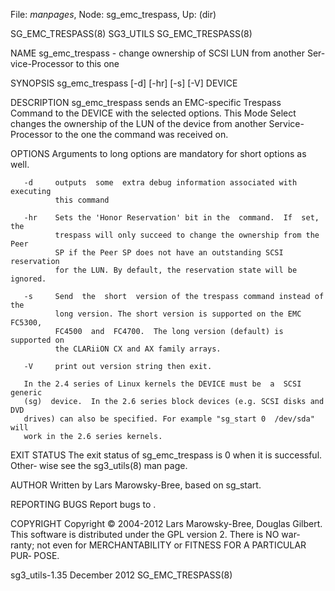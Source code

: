 File: *manpages*,  Node: sg_emc_trespass,  Up: (dir)

SG_EMC_TRESPASS(8)                 SG3_UTILS                SG_EMC_TRESPASS(8)



NAME
       sg_emc_trespass  -  change  ownership  of  SCSI  LUN  from another Ser‐
       vice-Processor to this one

SYNOPSIS
       sg_emc_trespass [-d] [-hr] [-s] [-V] DEVICE

DESCRIPTION
       sg_emc_trespass sends an EMC-specific Trespass Command  to  the  DEVICE
       with  the  selected  options. This Mode Select changes the ownership of
       the LUN of the device from another Service-Processor  to  the  one  the
       command was received on.

OPTIONS
       Arguments to long options are mandatory for short options as well.

       -d     outputs  some  extra debug information associated with executing
              this command

       -hr    Sets the 'Honor Reservation' bit in the  command.  If  set,  the
              trespass will only succeed to change the ownership from the Peer
              SP if the Peer SP does not have an outstanding SCSI  reservation
              for the LUN. By default, the reservation state will be ignored.

       -s     Send  the  short  version of the trespass command instead of the
              long version. The short version is supported on the EMC  FC5300,
              FC4500  and  FC4700.  The long version (default) is supported on
              the CLARiiON CX and AX family arrays.

       -V     print out version string then exit.

       In the 2.4 series of Linux kernels the DEVICE must be  a  SCSI  generic
       (sg)  device.  In the 2.6 series block devices (e.g. SCSI disks and DVD
       drives) can also be specified. For example "sg_start 0  /dev/sda"  will
       work in the 2.6 series kernels.

EXIT STATUS
       The  exit  status of sg_emc_trespass is 0 when it is successful. Other‐
       wise see the sg3_utils(8) man page.

AUTHOR
       Written by Lars Marowsky-Bree, based on sg_start.

REPORTING BUGS
       Report bugs to <dgilbert at interlog dot com>.

COPYRIGHT
       Copyright © 2004-2012 Lars Marowsky-Bree, Douglas Gilbert.
       This software is distributed under the GPL version 2. There is NO  war‐
       ranty;  not  even  for MERCHANTABILITY or FITNESS FOR A PARTICULAR PUR‐
       POSE.



sg3_utils-1.35                   December 2012              SG_EMC_TRESPASS(8)
